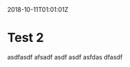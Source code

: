 <div id="created-at">2018-10-11T01:01:01Z</div>

# Test 2

asdfasdf afsadf asdf asdf asfdas dfasdf 
